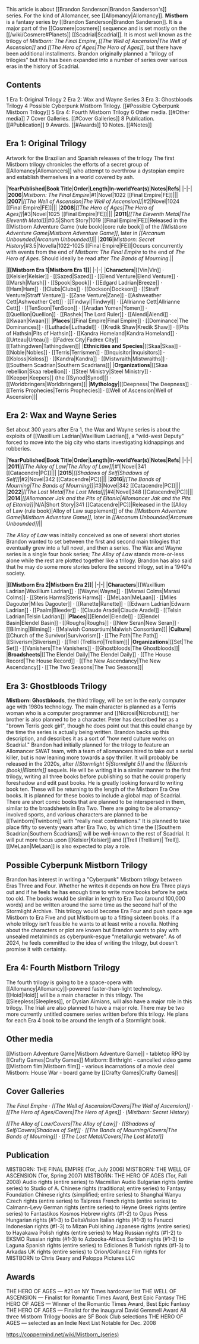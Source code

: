 This article is about [[Brandon Sanderson\|Brandon Sanderson's]] series. For the kind of Allomancer, see [[Allomancy\|Allomancy]].
**Mistborn** is a fantasy series by [[Brandon Sanderson\|Brandon Sanderson]]. It is a major part of the [[Cosmere\|cosmere]] sequence and is set mostly on the [[/wiki/Cosmere#Planets]] [[Scadrial\|Scadrial]].
It is most well known as the trilogy of *Mistborn: The Final Empire*, *[[The Well of Ascension\|The Well of Ascension]]* and *[[The Hero of Ages\|The Hero of Ages]]*, but there have been additional installments. Brandon originally planned a "trilogy of trilogies" but this has been expanded into a number of series over various eras in the history of Scadrial.

## Contents

1 Era 1: Original Trilogy
2 Era 2: Wax and Wayne Series
3 Era 3: Ghostbloods Trilogy
4 Possible Cyberpunk Mistborn Trilogy. [[#Possible Cyberpunk Mistborn Trilogy]] 
5 Era 4: Fourth Mistborn Trilogy
6 Other media. [[#Other media]] 
7 Cover Galleries. [[#Cover Galleries]] 
8 Publication. [[#Publication]] 
9 Awards. [[#Awards]] 
10 Notes. [[#Notes]] 




## Era 1: Original Trilogy
  Artwork for the Brazilian and Spanish releases of the trilogy
The first Mistborn trilogy chronicles the efforts of a secret group of [[Allomancy\|Allomancers]] who attempt to overthrow a dystopian empire and establish themselves in a world covered by ash.

|**YearPublished**|**Book Title**|**Order**|**Length**|**In-worldYear(s)**|**Notes**|**Refs**|
|-|-|
|**2006**|*Mistborn: The Final Empire*|#1|Novel|1022 [[Final Empire\|FE]]|||
|**2007**|*[[The Well of Ascension\|The Well of Ascension]]*|#2|Novel|1024 [[Final Empire\|FE]]|||
|**2008**|*[[The Hero of Ages\|The Hero of Ages]]*|#3|Novel|1025 [[Final Empire\|FE]]|||
|**2011**|*[[The Eleventh Metal\|The Eleventh Metal]]*|#0.5|Short Story|1019 [[Final Empire\|FE]]|Released in the [[Mistborn Adventure Game (rule book)\|core rule book]] of the *[[Mistborn Adventure Game\|Mistborn Adventure Game]]*, later in *[[Arcanum Unbounded\|Arcanum Unbounded]]*||
|**2016**|*Mistborn: Secret History*|#3.5|Novella|1022-1025 [[Final Empire\|FE]]|Occurs concurrently with events from the end of *Mistborn: The Final Empire* to the end of *The Hero of Ages*. Should ideally be read after *The Bands of Mourning*.||



|**[[Mistborn Era 1\|Mistborn Era 1]]**|
|-|-|
|**Characters**|[[Vin\|Vin]] · [[Kelsier\|Kelsier]] · [[Sazed\|Sazed]] · [[Elend Venture\|Elend Venture]] · [[Marsh\|Marsh]] · [[Spook\|Spook]] · [[Edgard Ladrian\|Breeze]] · [[Ham\|Ham]] · [[Clubs\|Clubs]] · [[Dockson\|Dockson]] · [[Straff Venture\|Straff Venture]] · [[Zane Venture\|Zane]] · [[Ashweather Cett\|Ashweather Cett]] · [[Tindwyl\|Tindwyl]] · [[Allrianne Cett\|Allrianne Cett]] · [[TenSoon\|TenSoon]] · [[Aradan Yomen\|Yomen]] · [[Quellion\|Quellion]] · [[Rashek\|The Lord Ruler]] · [[Alendi\|Alendi]] · [[Kwaan\|Kwaan]]|
|**Places**|[[Final Empire\|Final Empire]] · [[Dominance\|The Dominances]] · [[Luthadel\|Luthadel]] · [[Kredik Shaw\|Kredik Shaw]] · [[Pits of Hathsin\|Pits of Hathsin]] · [[Kandra Homeland\|Kandra Homeland]] · [[Urteau\|Urteau]] · [[Fadrex City\|Fadrex City]] · [[Tathingdwen\|Tathingdwen]]|
|**Ethnicities and Species**|[[Skaa\|Skaa]] · [[Noble\|Nobles]] · [[Terris\|Terrismen]] · [[Inquisitor\|Inquisitors]] · [[Koloss\|Koloss]] · [[Kandra\|Kandra]] · [[Mistwraith\|Mistwraiths]] · [[Southern Scadrian\|Southern Scadrians]]|
|**Organizations**|[[Skaa rebellion\|Skaa rebellion]] · [[Steel Ministry\|Steel Ministry]] · [[Keeper\|Keepers]] (the [[Synod\|Synod]]) · [[Worldbringers\|Worldbringers]]|
|**Mythology**|[[Deepness\|The Deepness]] · [[Terris Prophecies\|Terris Prophecies]] · [[Well of Ascension\|Well of Ascension]]|



## Era 2: Wax and Wayne Series
Set about 300 years after Era 1, the Wax and Wayne series is about the exploits of [[Waxillium Ladrian\|Waxillium Ladrian]], a "wild-west Deputy" forced to move into the big city who starts investigating kidnappings and robberies.

|**YearPublished**|**Book Title**|**Order**|**Length**|**In-worldYear(s)**|**Notes**|**Refs**|
|-|-|
|**2011**|*[[The Alloy of Law\|The Alloy of Law]]*|#1|Novel|341 [[Catacendre\|PC]]|||
|**2015**|*[[Shadows of Self\|Shadows of Self]]*|#2|Novel|342 [[Catacendre\|PC]]|||
|**2016**|*[[The Bands of Mourning\|The Bands of Mourning]]*|#3|Novel|342 [[Catacendre\|PC]]|||
|**2022**|*[[The Lost Metal\|The Lost Metal]]*|#4|Novel|348 [[Catacendre\|PC]]|||
|**2014**|*[[Allomancer Jak and the Pits of Eltania\|Allomancer Jak and the Pits of Eltania]]*|N/A|Short Story|341 [[Catacendre\|PC]]|Released in the [[Alloy of Law (rule book)\|Alloy of Law supplement]] of the *[[Mistborn Adventure Game\|Mistborn Adventure Game]]*, later in *[[Arcanum Unbounded\|Arcanum Unbounded]]*||

*The Alloy of Law* was initially conceived as one of several short stories Brandon wanted to set between the first and second main trilogies that eventually grew into a full novel, and then a series. The Wax and Wayne series is a single four book series; *The Alloy of Law* stands more-or-less alone while the rest are plotted together like a trilogy.
Brandon has also said that he may do some more stories before the second trilogy, set in a 1940's society.


|**[[Mistborn Era 2\|Mistborn Era 2]]**|
|-|-|
|**Characters**|[[Waxillium Ladrian\|Waxillium Ladrian]] · [[Wayne\|Wayne]] · [[Marasi Colms\|Marasi Colms]] · [[Steris Harms\|Steris Harms]] · [[MeLaan\|MeLaan]] · [[Miles Dagouter\|Miles Dagouter]] · [[Ranette\|Ranette]] · [[Edwarn Ladrian\|Edwarn Ladrian]] · [[Paalm\|Bleeder]] · [[Claude Aradel\|Claude Aradel]] · [[Telsin Ladrian\|Telsin Ladrian]]|
|**Places**|[[Elendel\|Elendel]] · [[Elendel Basin\|Elendel Basin]] · [[Roughs\|Roughs]] · [[New Seran\|New Seran]] · [[Bilming\|Bilming]] · [[Malwish Consortium\|Malwish Consortium]]|
|**Culture**|[[Church of the Survivor\|Survivorism]] · [[The Path\|The Path]] · [[Sliverism\|Sliverism]] · [[Trell (Trellism)\|Trellism]]|
|**Organizations**|[[Set\|The Set]] · [[Vanishers\|The Vanishers]] · [[Ghostbloods\|The Ghostbloods]]|
|**Broadsheets**|[[The Elendel Daily\|The Elendel Daily]] · [[The House Record\|The House Record]] · [[The New Ascendancy\|The New Ascendancy]] · [[The Two Seasons\|The Two Seasons]]|



## Era 3: Ghostbloods Trilogy
**Mistborn: Ghostbloods**, the third trilogy, will be set in the early computer age with 1980s technology. The main character is planned as a Terris woman who is a computer programmer and [[Nicrosil\|Nicroburst]]; her brother is also planned to be a character. Peter has described her as a "brown Terris geek girl", though he does point out that this could change by the time the series is actually being written. Brandon backs up this description, and describes it as a sort of "how nerd culture works on Scadrial." Brandon had initially planned for the trilogy to feature an Allomancer SWAT team, with a team of allomancers hired to take out a serial killer, but is now leaning more towards a spy thriller. It will probably be released in the 2020s, after *[[Stormlight 5\|Stormlight 5]]* and the *[[Elantris (book)\|Elantris]]* sequels.
He will be writing it in a similar manner to the first trilogy, writing all three books before publishing so that he could properly foreshadow and edit past books. He is greatly looking forward to writing book ten. These will be returning to the length of the Mistborn Era One books.
It is planned for these books to include a global map of Scadrial. There are short comic books that are planned to be interspersed in them, similar to the broadsheets in Era Two. There are going to be allomancy-involved sports, and various characters are planned to be [[Twinborn\|Twinborn]] with "really neat combinations." It is planned to take place fifty to seventy years after Era Two, by which time the [[Southern Scadrian\|Southern Scadrians]] will be well-known to the rest of Scadrial. It will put more focus upon [[Kelsier\|Kelsier]] and [[Trell (Trellism)\| Trell]]. [[MeLaan\|MeLaan]] is also expected to play a role.

## Possible Cyberpunk Mistborn Trilogy
Brandon has interest in writing a "Cyberpunk" Mistborn trilogy between Eras Three and Four. Whether he writes it depends on how Era Three plays out and if he feels he has enough time to write more books before he gets too old. The books would be similar in length to Era Two (around 100,000 words) and be written around the same time as the second half of the Stormlight Archive. This trilogy would become Era Four and push space age Mistborn to Era Five and put Mistborn up to a fitting sixteen books. If a whole trilogy isn’t feasible he wants to at least write a novella. Nothing about the characters or plot are known but Brandon wants to play with unsealed metalminds as cyberpunk-esque “metallurgic wetware”. As of 2024, he feels committed to the idea of writing the trilogy, but doesn't promise it with certainty.


## Era 4: Fourth Mistborn Trilogy
The fourth trilogy is going to be a space-opera with [[Allomancy\|Allomancy]]-powered faster-than-light technology. [[Hoid\|Hoid]] will be a main character in this trilogy. The [[Sleepless\|Sleepless]], or Dysian Aimians, will also have a major role in this trilogy. The Iriali are also planned to have a major role.
There may be two more currently untitled cosmere series written before this trilogy.
He plans for each Era 4 book to be around the length of a Stormlight book.

## Other media
[[Mistborn Adventure Game\|Mistborn Adventure Game]] - tabletop RPG by [[Crafty Games\|Crafty Games]]
Mistborn: Birthright - cancelled video game
[[Mistborn film\|Mistborn film]] - various incarnations of a movie deal
Mistborn: House War - board game by [[Crafty Games\|Crafty Games]]
## Cover Galleries

*The Final Empire* · *[[The Well of Ascension/Covers\|The Well of Ascension]]* · *[[The Hero of Ages/Covers\|The Hero of Ages]]* · (*Mistborn: Secret History*)

*[[The Alloy of Law/Covers\|The Alloy of Law]]* · *[[Shadows of Self/Covers\|Shadows of Self]]* · *[[The Bands of Mourning/Covers\|The Bands of Mourning]]* · *[[The Lost Metal/Covers\|The Lost Metal]]*
## Publication

MISTBORN: THE FINAL EMPIRE (Tor, July 2006)
MISTBORN: THE WELL OF ASCENSION (Tor, Spring 2007)
MISTBORN: THE HERO OF AGES (Tor, Fall 2008)
Audio rights (entire series) to Macmillan Audio
Bulgarian rights (entire series) to Studio of A.
Chinese rights (traditional; entire series) to Fantasy Foundation
Chinese rights (simplified; entire series) to Shanghai Wanyu
Czech rights (entire series) to Talpress
French rights (entire series) to Calmann-Levy
German rights (entire series) to Heyne
Greek rights (entire series) to Fantastikos Kosmos
Hebrew rights (#1-2) to Opus Press
Hungarian rights (#1-3) to DeltaVision
Italian rights (#1-3) to Fanucci
Indonesian rights (#1-3) to Mizan Publishing
Japanese rights (entire series) to Hayakawa
Polish rights (entire series) to Mag
Russian rights (#1-2) to EKSMO
Russian rights (#1-3) to Azbooka-Atticus
Serbian rights (#1-3) to Laguna
Spanish rights (entire series) to Ediciones B
Turkish rights (#1-3) to Arkadas
UK rights (entire series) to Orion/Gollancz
Film rights for MISTBORN to Chris Geary and Paloppa Pictures LLC

## Awards
THE HERO OF AGES — #21 on NY Times hardcover list
THE WELL OF ASCENSION — Finalist for Romantic Times Award, Best Epic Fantasy
THE HERO OF AGES — Winner of the Romantic Times Award, Best Epic Fantasy
THE HERO OF AGES — Finalist for the inaugural David Gemmell Award
All three Mistborn Trilogy books are SF Book Club selections
THE HERO OF AGES — selected as an Indie Next List Notable for Dec. 2008


https://coppermind.net/wiki/Mistborn_(series)